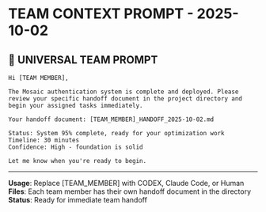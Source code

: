 # TEAM CONTEXT PROMPT - 2025-10-02

## 🎯 **UNIVERSAL TEAM PROMPT**

```
Hi [TEAM MEMBER],

The Mosaic authentication system is complete and deployed. Please review your specific handoff document in the project directory and begin your assigned tasks immediately.

Your handoff document: [TEAM_MEMBER]_HANDOFF_2025-10-02.md

Status: System 95% complete, ready for your optimization work
Timeline: 30 minutes
Confidence: High - foundation is solid

Let me know when you're ready to begin.
```

---
**Usage**: Replace [TEAM_MEMBER] with CODEX, Claude Code, or Human
**Files**: Each team member has their own handoff document in the directory
**Status**: Ready for immediate team handoff
